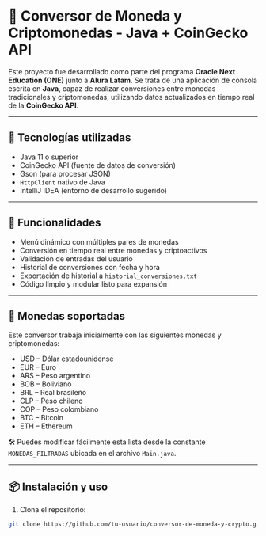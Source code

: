 # 💱 Conversor de Moneda y Criptomonedas - Java + CoinGecko API

Este proyecto fue desarrollado como parte del programa **Oracle Next Education (ONE)** junto a **Alura Latam**. Se trata de una aplicación de consola escrita en **Java**, capaz de realizar conversiones entre monedas tradicionales y criptomonedas, utilizando datos actualizados en tiempo real de la **CoinGecko API**.

---

## 🚀 Tecnologías utilizadas

- Java 11 o superior
- CoinGecko API (fuente de datos de conversión)
- Gson (para procesar JSON)
- `HttpClient` nativo de Java
- IntelliJ IDEA (entorno de desarrollo sugerido)

---

## 🧩 Funcionalidades

- Menú dinámico con múltiples pares de monedas
- Conversión en tiempo real entre monedas y criptoactivos
- Validación de entradas del usuario
- Historial de conversiones con fecha y hora
- Exportación de historial a `historial_conversiones.txt`
- Código limpio y modular listo para expansión

---

## 💱 Monedas soportadas

Este conversor trabaja inicialmente con las siguientes monedas y criptomonedas:

- USD – Dólar estadounidense  
- EUR – Euro  
- ARS – Peso argentino  
- BOB – Boliviano  
- BRL – Real brasileño  
- CLP – Peso chileno  
- COP – Peso colombiano  
- BTC – Bitcoin  
- ETH – Ethereum

🛠 Puedes modificar fácilmente esta lista desde la constante `MONEDAS_FILTRADAS` ubicada en el archivo `Main.java`.

---

## 📦 Instalación y uso

1. Clona el repositorio:
```bash
git clone https://github.com/tu-usuario/conversor-de-moneda-y-crypto.git
